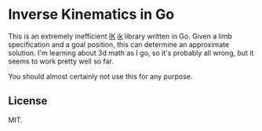 # Inverse Kinematics in Go

This is an extremely inefficient [IK] [ik] library written in Go. Given a limb
specification and a goal position, this can determine an approximate solution.
I'm learning about 3d math as I go, so it's probably all wrong, but it seems to
work pretty well so far.

You should almost certainly not use this for any purpose.


## License

MIT.


[ik]: http://en.wikipedia.org/wiki/Inverse_kinematics
